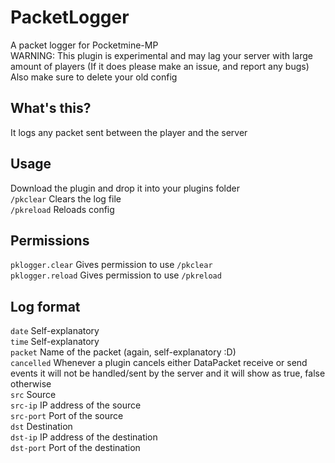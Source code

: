 # PacketLogger
A packet logger for Pocketmine-MP\
WARNING: This plugin is experimental and may lag your server with large amount of players (If it does please make an issue, and report any bugs)
Also make sure to delete your old config
## What's this?
It logs any packet sent between the player and the server
## Usage
Download the plugin and drop it into your plugins folder\
`/pkclear` Clears the log file\
`/pkreload` Reloads config
## Permissions
`pklogger.clear` Gives permission to use `/pkclear`\
`pklogger.reload` Gives permission to use `/pkreload`
## Log format
`date` Self-explanatory\
`time` Self-explanatory\
`packet` Name of the packet (again, self-explanatory :D)\
`cancelled` Whenever a plugin cancels either DataPacket receive or send events it will not be handled/sent by the server and it will show as true, false otherwise\
`src` Source\
`src-ip` IP address of the source\
`src-port` Port of the source\
`dst` Destination\
`dst-ip` IP address of the destination\
`dst-port` Port of the destination
